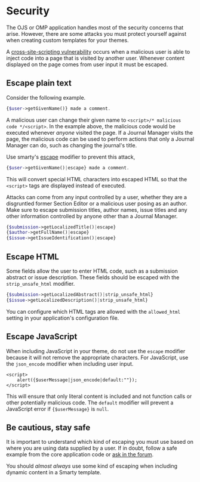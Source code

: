 # Security

The OJS or OMP application handles most of the security concerns that arise. However, there are some attacks you must protect yourself against when creating custom templates for your themes.

A [cross-site-scripting vulnerability](https://en.wikipedia.org/wiki/Cross-site_scripting) occurs when a malicious user is able to inject code into a page that is visited by another user. Whenever content displayed on the page comes from user input it must be escaped.

## Escape plain text

Consider the following example.

```php
{$user->getGivenName()} made a comment.
```

A malicious user can change their given name to `<script>/* malicious code */<script>`. In the example above, the malicious code would be executed whenever _anyone_ visited the page. If a Journal Manager visits the page, the malicious code can be used to perform actions that only a Journal Manager can do, such as changing the journal's title.

Use smarty's [escape](https://www.smarty.net/docs/en/language.modifier.escape.tpl) modifier to prevent this attack,

```php
{$user->getGivenName()|escape} made a comment.
```

This will convert special HTML characters into escaped HTML so that the `<script>` tags are displayed instead of executed.

Attacks can come from any input controlled by a user, whether they are a disgruntled former Section Editor or a malicious user posing as an author. Make sure to escape submission titles, author names, issue titles and any other information controlled by anyone other than a Journal Manager.

```php
{$submission->getLocalizedTitle()|escape}
{$author->getFullName()|escape}
{$issue->getIssueIdentification()|escape}
```

## Escape HTML

Some fields allow the user to enter HTML code, such as a submission abstract or issue description. These fields should be escaped with the `strip_unsafe_html` modifier.

```php
{$submission->getLocalizedAbstract()|strip_unsafe_html}
{$issue->getLocalizedDescription()|strip_unsafe_html}
```

You can configure which HTML tags are allowed with the `allowed_html` setting in your application's configuration file.

## Escape JavaScript

When including JavaScript in your theme, do not use the `escape` modifier because it will not remove the appropriate characters. For JavaScript, use the `json_encode` modifier when including user input.

```
<script>
    alert({$userMessage|json_encode|default:""});
</script>
```

This will ensure that only literal content is included and not function calls or other potentially malicious code. The `default` modifier will prevent a JavaScript error if `{$userMessage}` is `null`.

## Be cautious, stay safe

It is important to understand which kind of escaping you must use based on where you are using data supplied by a user. If in doubt, follow a safe example from the core application code or [ask in the forum](https://forum.pkp.sfu.ca/).

You should *almost always* use some kind of escaping when including dynamic content in a Smarty template.
